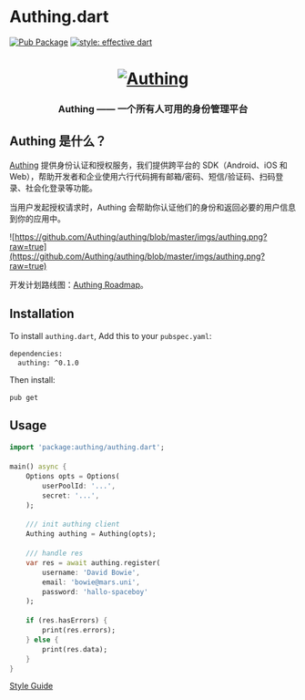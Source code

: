# Authing.dart
[![Pub Package](https://img.shields.io/pub/v/authing.svg)](https://pub.dartlang.org/packages/authing)
[![style: effective dart](https://img.shields.io/badge/style-effective_dart-40c4ff.svg)](https://github.com/tenhobi/effective_dart)

<h1 align="center">
  <a href="https://authing.cn"><img width="550" src="https://cdn.authing.cn/authing-logo@2.png?a=1" alt="Authing" /></a>
</h1>

<h3 align="center">Authing —— 一个所有人可用的身份管理平台</h3>

## Authing 是什么？

[Authing](http://github.com/Authing/authing) 提供身份认证和授权服务，我们提供跨平台的 SDK（Android、iOS 和 Web），帮助开发者和企业使用六行代码拥有邮箱/密码、短信/验证码、扫码登录、社会化登录等功能。

当用户发起授权请求时，Authing 会帮助你认证他们的身份和返回必要的用户信息到你的应用中。

![https://github.com/Authing/authing/blob/master/imgs/authing.png?raw=true](https://github.com/Authing/authing/blob/master/imgs/authing.png?raw=true)

开发计划路线图：[Authing Roadmap](https://github.com/Authing/authing/projects/1)。


## Installation

To install `authing.dart`, Add this to your `pubspec.yaml`:

```shell
dependencies:
  authing: ^0.1.0
```

Then install:

```shell
pub get
```

## Usage

```dart
import 'package:authing/authing.dart';

main() async {
	Options opts = Options(
		userPoolId: '...',
		secret: '...',
	);
	
	/// init authing client
	Authing authing = Authing(opts);
	
	/// handle res
	var res = await authing.register(
		username: 'David Bowie',
		email: 'bowie@mars.uni',
		password: 'hallo-spaceboy'
	);
	
	if (res.hasErrors) {
		print(res.errors);
	} else {
		print(res.data);
	}
}
```

[Style Guide](https://dart.dev/guides/language/effective-dart)
